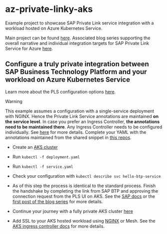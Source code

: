 # az-private-linky-aks

Example project to showcase SAP Private Link service integration with a workload hosted on Azure Kubernetes Service.

Main project can be found [here](https://github.com/MartinPankraz/az-private-linky). Associated blog series supporting the overall narrative and individual integration targets for SAP Private Link Service for Azure [here](https://blogs.sap.com/2021/12/29/getting-started-with-btp-private-link-service-for-azure/).

## Configure a truly private integration between SAP Business Technology Platform and your workload on Azure Kubernetes Service

Learn more about the PLS configuration options [here](https://cloud-provider-azure.sigs.k8s.io/topics/pls-integration/).

> [!WARNING]
> This example assumes a configuration with a single-service deployment with NGINX. Hence the Private Link Service annotations are maintained **on the service level**. In case you prefer an Ingress Controller, **the annotations need to be maintained there**. Any Ingress Controller needs to be configured individually. See [here](https://learn.microsoft.com/en-us/azure/aks/ingress-basic?tabs=azure-cli) for more details. Complete your YAML with the annotations maintained from the shared snippet in [this repos](https://github.com/MartinPankraz/az-private-linky-aks/blob/main/app/nginx-ingress-example.yml).

- Create an [AKS cluster](https://learn.microsoft.com/azure/aks/learn/quick-kubernetes-deploy-portal?tabs=azure-cli#create-an-aks-cluster)
- Run `kubectl -f deployment.yaml`
- Run `kubectl -f service.yaml`
- Check your configuration with `kubectl describe svc hello-btp-service`
- As of this step the process is identical to the standard process. Finish the handshake by completing the link from SAP BTP and approving the connection request from the PLS UI on AKS. See the [SAP docs](https://help.sap.com/docs/PRIVATE_LINK/42acd88cb4134ba2a7d3e0e62c9fe6cf/e8bc0c6440834a47a0ff57cb4efc0dc2.html) or the [first post of the blog series](https://blogs.sap.com/2021/07/02/whatever-happens-in-an-azure-and-btp-private-linky-swear-stays-in-the-linky-swear/) for more details.

- Continue your journey with a fully private AKS cluster [here](https://learn.microsoft.com/azure/aks/private-clusters)
- Add SSL to your AKS hosted workload using [NGINX](https://www.nginx.com/blog/nginx-ssl/) or Mesh. See the [AKS ingress controller docs](https://learn.microsoft.com/azure/aks/ingress-tls?tabs=azure-cli) for more details.

